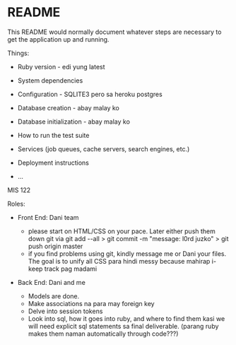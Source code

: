 # README

This README would normally document whatever steps are necessary to get the
application up and running.

Things:

* Ruby version - edi yung latest

* System dependencies

* Configuration - SQLITE3 pero sa heroku postgres

* Database creation - abay malay ko

* Database initialization - abay malay ko

* How to run the test suite

* Services (job queues, cache servers, search engines, etc.)

* Deployment instructions

* ...

MIS 122

Roles:

* Front End: Dani team
	* please start on HTML/CSS on your pace. Later either push them down git via git add --all > git commit -m "message: l0rd juzko" > git push origin master
	* if you find problems using git, kindly message me or Dani your files. The goal is to unify all CSS para hindi messy because mahirap i-keep track pag madami
	
* Back End: Dani and me
	* Models are done.
	* Make associations na para may foreign key
	* Delve into session tokens
	* Look into sql, how it goes into ruby, and where to find them kasi we will need explicit sql statements sa final deliverable. (parang ruby makes them naman automatically through code???)